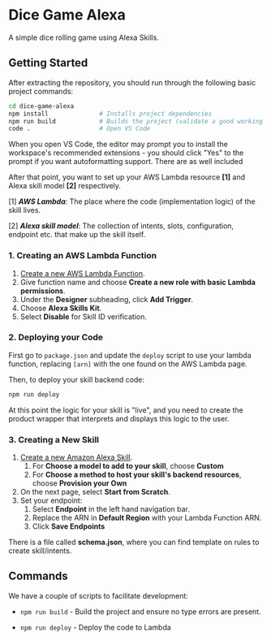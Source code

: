 # Dice Game Alexa

A simple dice rolling game using Alexa Skills.

## **Getting Started**

After extracting the repository, you should run through the following basic project commands:

```sh
cd dice-game-alexa
npm install              # Installs project dependencies
npm run build            # Builds the project (validate a good working state)
code .                   # Open VS Code
```

When you open VS Code, the editor may prompt you to install the workspace's recommended extensions - you should click "Yes" to the prompt if you want autoformatting support. There are as well included

After that point, you want to set up your AWS Lambda resource **[1]** and Alexa skill model **[2]** respectively.

[1] _**AWS Lambda**_: The place where the code (implementation logic) of the skill lives.

[2] _**Alexa skill model**_: The collection of intents, slots, configuration, endpoint etc. that make up the skill itself.

### 1. **Creating an AWS Lambda Function**

1. [Create a new AWS Lambda Function](https://console.aws.amazon.com/lambda/home?region=us-east-1#/create/function).
2. Give function name and choose **Create a new role with basic Lambda permissions**.
3. Under the **Designer** subheading, click **Add Trigger**.
4. Choose **Alexa Skills Kit**.
5. Select **Disable** for Skill ID verification.

### 2. **Deploying your Code**

First go to `package.json` and update the `deploy` script to use your lambda function, replacing `[arn]` with the one found on the AWS Lambda page.

Then, to deploy your skill backend code:

```sh
npm run deploy
```

At this point the logic for your skill is "live", and you need to create the product wrapper that interprets and displays this logic to the user.

### 3. **Creating a New Skill**

1. [Create a new Amazon Alexa Skill](https://developer.amazon.com/alexa/console/ask/create-new-skill).
   1. For **Choose a model to add to your skill**, choose **Custom**
   2. For **Choose a method to host your skill's backend resources**, choose **Provision your Own**
2. On the next page, select **Start from Scratch**.
3. Set your endpoint:
   1. Select **Endpoint** in the left hand navigation bar.
   2. Replace the ARN in **Default Region** with your Lambda Function ARN.
   3. Click **Save Endpoints**

There is a file called **schema.json**, where you can find template on rules to create skill/intents.

## **Commands**

We have a couple of scripts to facilitate development:

- `npm run build` - Build the project and ensure no type errors are present.

- `npm run deploy` - Deploy the code to Lambda

